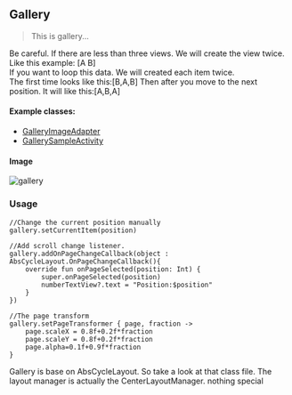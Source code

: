 ## Gallery

> This is gallery...

Be careful. If there are less than three views.
We will create the view twice. Like this example: [A B] <br>
If you want to loop this data. We will created each item twice.<br>
The first time looks like this:[B,A,B] Then after you move to the next position. It will like this:[A,B,A]<br>


#### Example classes:

* [GalleryImageAdapter](app/src/main/java/com/cz/widget/recyclerview/sample/layoutmanager/gallery/GalleryImageAdapter.kt)
* [GallerySampleActivity](app/src/main/java/com/cz/widget/recyclerview/sample/layoutmanager/wheel/GallerySampleActivity.kt)

#### Image
![gallery](https://github.com/momodae/LibraryResources/blob/master/RecyclerViewLibrary/image/layoutmanager/gallery.gif?raw=true)

### Usage

```
//Change the current position manually
gallery.setCurrentItem(position)

//Add scroll change listener.
gallery.addOnPageChangeCallback(object : AbsCycleLayout.OnPageChangeCallback(){
    override fun onPageSelected(position: Int) {
        super.onPageSelected(position)
        numberTextView?.text = "Position:$position"
    }
})

//The page transform
gallery.setPageTransformer { page, fraction ->
    page.scaleX = 0.8f+0.2f*fraction
    page.scaleY = 0.8f+0.2f*fraction
    page.alpha=0.1f+0.9f*fraction
}
```

Gallery is base on AbsCycleLayout. So take a look at that class file. The layout manager is actually the CenterLayoutManager. nothing special
